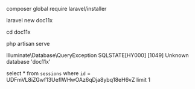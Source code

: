 composer global require laravel/installer

laravel new doc11x

cd doc11x

php artisan serve





Illuminate\Database\QueryException
SQLSTATE[HY000] [1049] Unknown database 'doc11x'

select * from `sessions` where `id` = UDFmVL8iZGwf13UefIWHwOAz6qDja8ybq18eH6vZ limit 1


